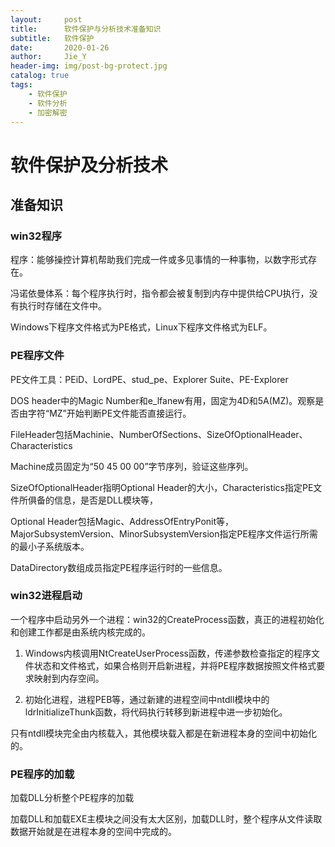 ```yaml
---
layout:     post
title:      软件保护与分析技术准备知识
subtitle:   软件保护
date:       2020-01-26
author:     Jie_Y
header-img: img/post-bg-protect.jpg
catalog: true
tags:
    - 软件保护
    - 软件分析
    - 加密解密
---
```


# 软件保护及分析技术

## 准备知识

### win32程序

程序：能够操控计算机帮助我们完成一件或多见事情的一种事物，以数字形式存在。

冯诺依曼体系：每个程序执行时，指令都会被复制到内存中提供给CPU执行，没有执行时存储在文件中。

Windows下程序文件格式为PE格式，Linux下程序文件格式为ELF。

### PE程序文件

PE文件工具：PEiD、LordPE、stud_pe、Explorer Suite、PE-Explorer

DOS header中的Magic Number和e_lfanew有用，固定为4D和5A(MZ)。观察是否由字符“MZ”开始判断PE文件能否直接运行。

FileHeader包括Machinie、NumberOfSections、SizeOfOptionalHeader、Characteristics

Machine成员固定为“50 45 00 00”字节序列，验证这些序列。

SizeOfOptionalHeader指明Optional Header的大小，Characteristics指定PE文件所俱备的信息，是否是DLL模块等，

Optional Header包括Magic、AddressOfEntryPonit等，MajorSubsystemVersion、MinorSubsystemVersion指定PE程序文件运行所需的最小子系统版本。

DataDirectory数组成员指定PE程序运行时的一些信息。

### win32进程启动

一个程序中启动另外一个进程：win32的CreateProcess函数，真正的进程初始化和创建工作都是由系统内核完成的。

1. Windows内核调用NtCreateUserProcess函数，传递参数检查指定的程序文件状态和文件格式，如果合格则开启新进程，并将PE程序数据按照文件格式要求映射到内存空间。

2. 初始化进程，进程PEB等，通过新建的进程空间中ntdll模块中的ldrInitializeThunk函数，将代码执行转移到新进程中进一步初始化。

只有ntdll模块完全由内核载入，其他模块载入都是在新进程本身的空间中初始化的。

### PE程序的加载

加载DLL分析整个PE程序的加载

加载DLL和加载EXE主模块之间没有太大区别，加载DLL时，整个程序从文件读取数据开始就是在进程本身的空间中完成的。